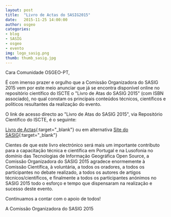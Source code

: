 ```yaml
---
layout: post
title:  "Livro de Actas do SASIG2015"
date:   2015-11-25 14:00:00
author: osgeo
categories: 
- blog
- SASIG
- osgeo
- evento
img: logo_sasig.png
thumb: thumb_sasig.jpg
---
```


Cara Comunidade OSGEO-PT,

É com imenso prazer e orgulho que a Comissão Organizadora do SASIG 2015 vem por este meio anunciar que já se encontra disponível online no repositório científico do ISCTE o "Livro de Atas do SASIG 2015" (com ISBN associado), no qual constam os principais conteúdos técnicos, científicos e políticos resultantes da realização do evento.

O link de acesso directo ao "Livro de Atas do SASIG 2015", via Repositório Científico do ISCTE, é o seguinte:
 
[Livro de Actas](https://repositorio.iscte-iul.pt/handle/10071/10301){:target="_blank"}
ou em alternativa [Site do SASIG](http://osgeopt.pt/sasig2015/files/Atas_SASIG2015_v06_COMPLETO.pdf){:target="_blank"}

Cientes de que este livro electrónico será mais um importante contributo para a capacitação técnica e científica em Portugal e na Lusofonia no domínio das Tecnologias de Informação Geográfica Open Source, a Comissão Organizadora do SASIG 2015 agradece enormemente à Comissão Científica, à voluntária, a todos os oradores, a todos os participantes no debate realizado, a todos os autores de artigos técnicos/científicos, e finalmente a todos os participantes anónimos no SASIG 2015 todo o esforço e tempo que dispensaram na realização e sucesso deste evento.

Continuamos a contar com o apoio de todos!

A Comissão Organizadora do SASIG 2015

